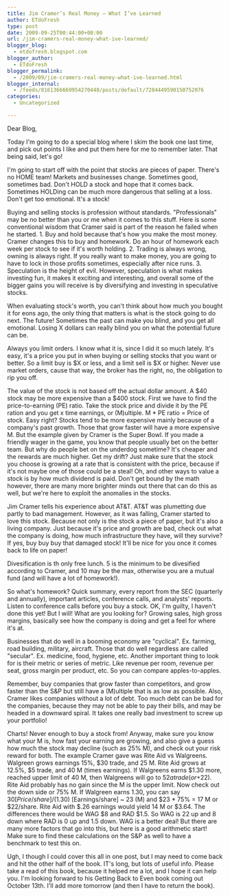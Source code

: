 ```yaml
---
title: Jim Cramer’s Real Money – What I’ve Learned
author: ETdoFresh
type: post
date: 2009-09-25T00:44:00+00:00
url: /jim-cramers-real-money-what-ive-learned/
blogger_blog:
  - etdofresh.blogspot.com
blogger_author:
  - ETdoFresh
blogger_permalink:
  - /2009/09/jim-cramers-real-money-what-ive-learned.html
blogger_internal:
  - /feeds/8161366669954270448/posts/default/7284449590150752076
categories:
  - Uncategorized

---
```

Dear Blog,

Today I'm going to do a special blog where I skim the book one last time, and pick out points I like and put them here for me to remember later. That being said, let's go!

I'm going to start off with the point that stocks are pieces of paper. There's no HOME team! Markets and businesses change. Sometimes good, sometimes bad. Don't HOLD a stock and hope that it comes back. Sometimes HOLDing can be much more dangerous that selling at a loss. Don't get too emotional. It's a stock!

Buying and selling stocks is profession without standards. "Professionals" may be no better than you or me when it comes to this stuff. Here is some conventional wisdom that Cramer said is part of the reason he failed when he started. 1. Buy and hold because that's how you make the most money. Cramer changes this to buy and homework. Do an hour of homework each week per stock to see if it's worth holding. 2. Trading is always wrong, owning is always right. If you really want to make money, you are going to have to lock in those profits sometimes, especially after nice runs. 3. Speculation is the height of evil. However, speculation is what makes investing fun, it makes it exciting and interesting, and overall some of the bigger gains you will receive is by diversifying and investing in speculative stocks.

When evaluating stock's worth, you can't think about how much you bought it for eons ago, the only thing that matters is what is the stock going to do next. The future! Sometimes the past can make you blind, and you get all emotional. Losing X dollars can really blind you on what the potential future can be. 

Always you limit orders. I know what it is, since I did it so much lately. It's easy, it's a price you put in when buying or selling stocks that you want or better. So a limit buy is $X or less, and a limit sell is $X or higher. Never use market orders, cause that way, the broker has the right, no, the obligation to rip you off.

The value of the stock is not based off the actual dollar amount. A $40 stock may be more expensive than a $400 stock. First we have to find the price-to-earning (PE) ratio. Take the stock price and divide it by the PE ration and you get x time earnings, or (M)ultiple. M * PE ratio = Price of stock. Easy right? Stocks tend to be more expensive mainly because of a company's past growth. Those that grow faster will have a more expensive M. But the example given by Cramer is the Super Bowl. If you made a friendly wager in the game, you know that people usually bet on the better team. But why do people bet on the underdog sometime? It's cheaper and the rewards are much higher. Get my drift? Just make sure that the stock you choose is growing at a rate that is consistent with the price, because if it's not maybe one of those could be a steal! Oh, and other ways to value a stock is by how much dividend is paid. Don't get bound by the math however, there are many more brighter minds out there that can do this as well, but we're here to exploit the anomalies in the stocks.

Jim Cramer tells his experience about AT&T. AT&T was plumetting due partly to bad management. However, as it was falling, Cramer started to love this stock. Because not only is the stock a piece of paper, but it's also a living company. Just because it's price and growth are bad, check out what the company is doing, how much infrastructure they have, will they survive? If yes, buy buy buy that damaged stock! It'll be nice for you once it comes back to life on paper!

Divesification is th only free lunch. 5 is the minimum to be divesified according to Cramer, and 10 may be the max, otherwise you are a mutual fund (and will have a lot of homework!).

So what's homework? Quick summary, every report from the SEC (quarterly and annually), important articles, conference calls, and analysts' reports. Listen to conference calls before you buy a stock. OK, I'm guilty, I haven't done this yet! But I will! What are you looking for? Growing sales, high gross margins, basically see how the company is doing and get a feel for where it's at.

Businesses that do well in a booming economy are "cyclical". Ex. farming, road building, military, aircraft. Those that do well regardless are called "secular". Ex. medicine, food, hygiene, etc. Another important thing to look for is their metric or series of metric. Like revenue per room, revenue per seat, gross margin per product, etc. So you can compare apples-to-apples.

Remember, buy companies that grow faster than competitors, and grow faster than the S&P but still have a (M)ultiple that is as low as possible. Also, Cramer likes companies without a lot of debt. Too much debt can be bad for the companies, because they may not be able to pay their bills, and may be headed in a downward spiral. It takes one really bad investment to screw up your portfolio!

Charts! Never enough to buy a stock from! Anyway, make sure you know what your M is, how fast your earning are growing, and also give a guess how much the stock may decline (such as 25% M), and check out your risk reward for both. The example Cramer gave was Rite Aid vs Walgreens. Walgreen grows earnings 15%, $30 trade, and 25 M. Rite Aid grows at 12.5%, $5 trade, and 40 M (times earnings). If Walgreens earns $1.30 more, reached upper limit of 40 M, then Walgreens will go to $52 a trade (or +$22). Rite Aid probably has no gain since the M is the upper limit. Now check out the down side or 75% M. If Walgreen earns 1.30, you can say $30 [Price/share] / ($1.30) [Earnings/share] ~ 23 (M) and $23 * 75% = 17 M or $22/share. Rite Aid with $.26 earnings would yield 14 M or $3.64. The differences there would be WAG $8 and RAD $1.5. So WAG is 22 up and 8 down where RAD is 0 up and 1.5 down. WAG is a better deal! But there are many more factors that go into this, but here is a good arithmetic start! Make sure to find these calculations on the S&P as well to have a benchmark to test this on.

Ugh, I though I could cover this all in one post, but I may need to come back and hit the other half of the book. IT's long, but lots of useful info. Please take a read of this book, because it helped me a lot, and I hope it can help you. I'm looking forward to his Getting Back to Even book coming out October 13th. I'll add more tomorrow (and then I have to return the book).
